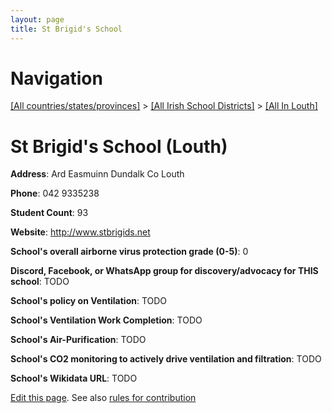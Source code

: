```yaml
---
layout: page
title: St Brigid's School
---
```

# Navigation

[[All countries/states/provinces]](../../..) > [[All Irish School Districts]](../..) > [[All In Louth]](..)

# St Brigid's School (Louth)

**Address**: Ard Easmuinn Dundalk Co Louth

**Phone**: 042 9335238

**Student Count**: 93

**Website**: <http://www.stbrigids.net>

**School's overall airborne virus protection grade (0-5)**: 0

**Discord, Facebook, or WhatsApp group for discovery/advocacy for THIS school**: TODO

**School's policy on Ventilation**: TODO

**School's Ventilation Work Completion**: TODO

**School's Air-Purification**: TODO

**School's CO2 monitoring to actively drive ventilation and filtration**: TODO

**School's Wikidata URL**: TODO


[Edit this page](https://github.com/ventilate-schools/Ireland/edit/main/./Louth/St_Brigid's_School.md). See also [rules for contribution](../../../contribution-rules/)